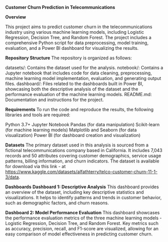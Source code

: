 **Customer Churn Prediction in Telecommunications**

**Overview**

This project aims to predict customer churn in the telecommunications industry using various machine learning models, including Logistic Regression, Decision Tree, and Random Forest. The project includes a comprehensive Python script for data preprocessing, model training, evaluation, and a Power BI dashboard for visualizing the results.

**Repository Structure**
The repository is organized as follows:

datasets/: Contains the dataset used for the analysis.
notebook/: Contains a Jupyter notebook that includes code for data cleaning, preprocessing, machine learning model implementation, evaluation, and generating output files.
dashboard/: Files related to the dashboards built in Power BI, showcasing both the descriptive analysis of the dataset and the performance evaluation of the machine learning models.
README.md: Documentation and instructions for the project.

**Requirements**
To run the code and reproduce the results, the following libraries and tools are required:

Python 3.7+
Jupyter Notebook
Pandas (for data manipulation)
Scikit-learn (for machine learning models)
Matplotlib and Seaborn (for data visualization)
Power BI (for dashboard creation and visualization)

  **Datasets**
The primary dataset used in this analysis is sourced from a fictional telecommunications company based in California. It includes 7,043 records and 50 attributes covering customer demographics, service usage patterns, billing information, and churn indicators. The dataset is available for download via this link - at https://www.kaggle.com/datasets/alfathterry/telco-customer-churn-11-1-3/data.

**Dashboards**
**Dashboard 1: Descriptive Analysis**
This dashboard provides an overview of the dataset, including key descriptive statistics and visualizations. It helps to identify patterns and trends in customer behavior, such as demographic factors, and churn reasons.

**Dashboard 2: Model Performance Evaluation**
This dashboard showcases the performance evaluation metrics of the three machine learning models - Logistic Regression, Decision Tree, and Random Forest. Key metrics such as accuracy, precision, recall, and F1-score are visualized, allowing for an easy comparison of model effectiveness in predicting customer churn.
